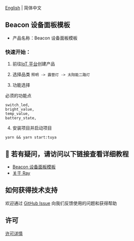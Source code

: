 [English](README.md) | 简体中文[](README_zh.md)

## Beacon 设备面板模板

- 产品名称：Beacon 设备面板模板

### 快速开始：

1. 前往[IoT 平台](https://iot.tuya.com/)创建产品

2. 选择品类 `照明 -> 露营灯 -> 太阳能二路灯`

3. 功能选择

必须的功能点

```
switch_led,
bright_value,
temp_value,
battery_state,
```

4. 安装项目并启动项目

```
yarn && yarn start:tuya
```

## :rocket: 若有疑问，请访问以下链接查看详细教程

- [Beacon 设备面板模板](https://developer.tuya.com/cn/miniapp-codelabs/codelabs/panel-sdm-dpkit-beacon/index.html#0)
- [关于 Ray](https://developer.tuya.com/cn/ray)

## 如何获得技术支持

欢迎通过 [GitHub Issue](https://github.com/Tuya-Community/tuya-ray-demo/issues) 向我们反馈使用的问题和获得帮助

## 许可

[许可详情](LICENSE)
